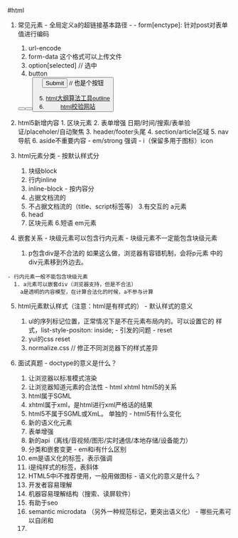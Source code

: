 #html
  1. 常见元素
    - <base href="/"> 全局定义a的超链接基本路径
    - <meta charset="uft-8">
    - form[enctype]: 针对post对表单值进行编码
      1. url-encode
      2. form-data 这个格式可以上传文件
      3. option[selected] // 选中
      4. button
        <button type="button">
        <button type="submit">
        <button type="reset">
        <input type="submit"> // 也是个按钮

      5. [html大纲算法工具outline](https://h5o.github.io/)
      6. [html校验网站](https://validator.w3.org)
  2. html5新增内容
    1. 区块元素
    2. 表单增强
      日期/时间/搜索/表单验证/placeholer/自动聚焦
    3. header/footer头尾
    4. section/article区域
    5. nav导航
    6. aside不重要内容
    - em/strong 强调
    - i（保留多用于图标）icon
  3. html元素分类
    - 按默认样式分
      1. 块级block
      2. 行内inline
      3. inline-block
    - 按内容分
      1. 占据文档流的
      2. 不占据文档流的（title、script标签等）
      3.有交互的 a元素
      4. head
      5. 区块元素
      6.短语 em元素
  4. 嵌套关系
    - 块级元素可以包含行内元素
    - 块级元素不一定能包含块级元素
      1. p包含div是不合法的 如果这么做，浏览器有容错机制，会将p元素
      中的div元素移到外边去。

    - 行内元素一般不能包含块级元素
      1. a元素可以嵌套div（浏览器支持，但是不合法）
        a是透明的内容模型，在计算合法化的时候，a不参与计算

  5. html元素默认样式（注意：html是有样式的）
    - 默认样式的意义
      1. ul的序列标记位置，正常情况下是不在元素布局内的。可以设置它的
      样式，list-style-positon: inside;
    - 引发的问题
    - reset
      1. yui的css reset
      2. normalize.css // 修正不同浏览器下的样式差异



  6. 面试真题
    - doctype的意义是什么？
      1. 让浏览器以标准模式渲染
      2. 让浏览器知道元素的合法性
    - html xhtml html5的关系
      1. html属于SGML
      2. xhtml属于xml，是html进行xml严格话的结果
      3. html5不属于SGML或XmL。 单独的
    - html5有什么变化
      1. 新的语义化元素
      2. 表单增强
      3. 新的api（离线/音视频/图形/实时通信/本地存储/设备能力）
      4. 分类和嵌套变更
    - em和i有什么区别
      1. em是语义化的标签，表示强调
      2. i是纯样式的标签，表斜体
      3. HTML5中i不推荐使用，一般用做图标
    - 语义化的意义是什么？
      1. 开发者容易理解
      2. 机器容易理解结构（搜索、读屏软件）
      3. 有助于seo
      4. semantic microdata （另外一种规范标记，更突出语义化）
    - 哪些元素可以自闭和
      1. 












